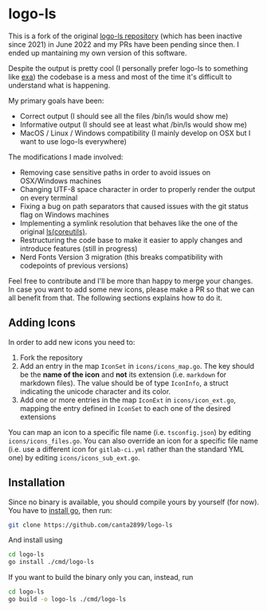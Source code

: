 # logo-ls

This is a fork of the original [logo-ls repository](https://github.com/Yash-Handa/logo-ls) (which has been inactive since 2021) in June 2022 and my PRs have been pending since then. I ended up mantaining my own version of this software.

Despite the output is pretty cool (I personally prefer logo-ls to something like [exa](https://github.com/ogham/exa)) the codebase is a mess and most of the time it's difficult to understand what is happening.

My primary goals have been:

- Correct output (I should see all the files /bin/ls would show me)
- Informative output (I should see at least what /bin/ls would show me)
- MacOS / Linux / Windows compatibility (I mainly develop on OSX but I want to use logo-ls everywhere)

The modifications I made involved:

- Removing case sensitive paths in order to avoid issues on OSX/Windows machines
- Changing UTF-8 space character in order to properly render the output on every terminal
- Fixing a bug on path separators that caused issues with the git status flag on Windows machines
- Implementing a symlink resolution that behaves like the one of the original [ls(coreutils)](https://www.gnu.org/software/coreutils/manual/html_node/ls-invocation.html#ls-invocation).
- Restructuring the code base to make it easier to apply changes and introduce features (still in progress)
- Nerd Fonts Version 3 migration (this breaks compatibility with codepoints of previous versions)

Feel free to contribute and I'll be more than happy to merge your changes. In case you want to add some new icons, please make a PR so that we can all benefit from that. The following sections explains how to do it.

## Adding Icons

In order to add new icons you need to:

1. Fork the repository
2. Add an entry in the map `IconSet` in `icons/icons_map.go`. The key should be the **name of the icon** and **not** its extension (i.e. `markdown` for markdown files). The value should be of type `IconInfo`, a struct indicating the unicode character and its color.
3. Add one or more entries in the map `IconExt` in `icons/icon_ext.go`, mapping the entry defined in `IconSet` to each one of the desired extensions

You can map an icon to a specific file name (i.e. `tsconfig.json`) by editing `icons/icons_files.go`. You can also override an icon for a specific file name (i.e. use a different icon for `gitlab-ci.yml` rather than the standard YML one) by editing `icons/icons_sub_ext.go`.

## Installation

Since no binary is available, you should compile yours by yourself (for now). You have to [install go](https://go.dev/doc/install), then run:

```bash
git clone https://github.com/canta2899/logo-ls
```

And install using

```bash
cd logo-ls
go install ./cmd/logo-ls
```

If you want to build the binary only you can, instead, run

```bash
cd logo-ls
go build -o logo-ls ./cmd/logo-ls
```
